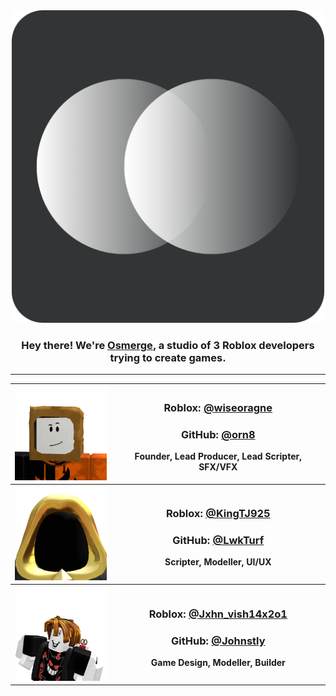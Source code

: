 <div align="center">
<a href="https://www.roblox.com/groups/16254996/Osmerge"><img src="https://raw.githubusercontent.com/Osmerge/.github/refs/heads/main/profile/osms.png" width="500" height="500"></a>

<h3>Hey there! We're <a href="https://www.roblox.com/groups/16254996/Osmerge">Osmerge</a>, a studio of 3 Roblox developers trying to create games.</h3>
</div>

---

<div align="center">
<table>
<tr>
<th><a href="https://www.roblox.com/users/1794666003/profile"><img src="https://raw.githubusercontent.com/Osmerge/.github/refs/heads/main/profile/wiseoragne.png" width="150" height="150"></a></th>
<th><h3>Roblox: <a href="https://www.roblox.com/users/1794666003/profile">@wiseoragne</a></h3><h3>GitHub: <a href="https://github.com/orn8">@orn8</a></h3><p>Founder, Lead Producer, Lead Scripter, SFX/VFX</p></th>
<tr>
<tr>
<th><a href="https://www.roblox.com/users/3305086051/profile"><img src="https://raw.githubusercontent.com/Osmerge/.github/refs/heads/main/profile/KingTJ925.png" width="150" height="150"></a></th>
<th><h3>Roblox: <a href="https://www.roblox.com/users/3305086051/profile">@KingTJ925</a></h3><h3>GitHub: <a href="https://github.com/LwkTurf">@LwkTurf</a></h3><p>Scripter, Modeller, UI/UX</p></th>
<tr>
<tr>
<th><a href="https://www.roblox.com/users/4286840987/profile"><img src="https://raw.githubusercontent.com/Osmerge/.github/refs/heads/main/profile/Jxhn_vish14x2o1.png" width="150" height="150"></a></th>
<th><h3>Roblox: <a href="https://www.roblox.com/users/4286840987/profile">@Jxhn_vish14x2o1</a></h3><h3>GitHub: <a href="https://github.com/Johnstly">@Johnstly</a></h3><p>Game Design, Modeller, Builder</p></th>
<tr>
</table>
</div>
